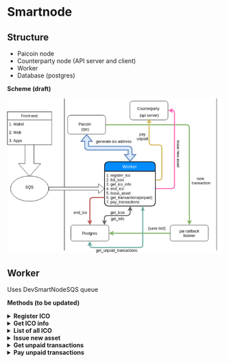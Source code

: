 # Smartnode

## Structure

* Paicoin node
* Counterparty node (API server and client)
* Worker
* Database (postgres)


**Scheme (draft)**

![alt text](images/smartnode-structure-v.0.0.1.png)

## Worker

Uses DevSmartNodeSQS queue

**Methods (to be updated)**

<details>
<summary><strong>Register ICO</strong></summary>
<br>
<p>Saves primary ICO inforamtion</p>
<p><strong>Example SQS message</strong></p>
<pre>
{
    "redisData": {
      "redisChannel": "id"
    },
    "input": {
      "method": "register_ico",
      "params": {
        "return_address": "pai_address",
        "quantity": 10000000,
        "asset": "asset_name",
        "quantity": 10000000000,
        "price": 1,
        "start_date": "2018-08-31 12:00:00",
        "end_date": "2018-08-31 12:00:00",
        "hard_cap": 1000000000,
        "soft_cap": 100000000000,
        "details": {
            "description": "Some TRUE description"
         }
      }
    }
}
</pre>
<b>Parameters:</b>
<table>
    <thead>
    <tr>
        <th>Parameter</th>
        <th>Description</th>
    </tr>
    </thead>
    <tbody>
    <tr>
        <td>return_address</td>
        <td>address where income PAIcoins will be transfers</td>
    </tr>
    <tr>
        <td>quantity</td>
        <td>*preliminary number of required tokens</td>
    </tr>
    <tr>
        <td>asset</td>
        <td>short asset name (BTC,XCP,PAI - not allowed)</td>
    </tr>
    <tr>
        <td>price</td>
        <td>desired token price token/pai</td>
    </tr>
    <tr>
        <td>start_date</td>
        <td>**ICO start date</td>
    </tr>
    <tr>
        <td>end_date</td>
        <td>**ICO end date</td>
    </tr>
    <tr>
        <td>hard_cap</td>
        <td>ICO hard cap</td>
    </tr>
    <tr>
        <td>soft_cap</td>
        <td>ICO soft cap</td>
    </tr>
    <tr>
        <td>details</td>
        <td>Optional parameter, saves any additional ICO info</td>
    </tr>
    </tbody>
</table>

<i>*that can be changed during asset issuance</i><br>
<i>**transactions before start and after end dates are not accepted and not saved</i>

<p><strong>Output</strong></p>
<pre>
{
  "SmartWorker": {
    "status": {
      "status": "SUCCESS",
      "progress": 100,
      "message": "Finished worker"
    },
    "output": {
      "response": {
          "source_address": "source_address"
      }
    },
    "worker_data": {
      "workerIpAddress": "172.31.27.70",
      "workerEnvironment": "Environment"
    }
  }
}
</pre>
</details>

<details>
<summary><strong>Get ICO info</strong></summary>
<br>
<p>Get information about ICO</p>
<p><strong>Example SQS message</strong></p>
<pre>
{
    "redisData": {
      "redisChannel": "id"
    },
    "input": {
      "method": "get_ico_info",
      "params": {
        "source": "pai_address_associated_with_ico"
      }
    }
}
</pre>
<p><strong>Output</strong></p>
<pre>
{
  "SmartWorker": {
    "status": {
      "status": "SUCCESS",
      "progress": 100,
      "message": "Finished worker"
    },
    "output": {
      "response": {
          "ico_info": "ico_info_json"
      }
    },
    "worker_data": {
      "workerIpAddress": "172.31.27.70",
      "workerEnvironment": "Environment"
    }
  }
}
</pre>
</details>

<details>
<summary><strong>List of all ICO</strong></summary>
<br>
<p>Get information about all ICO</p>
<p><strong>Example SQS message</strong></p>
<pre>
{
    "redisData": {
      "redisChannel": "id"
    },
    "input": {
      "method": "list_ico",
    }
}
</pre>
<p><strong>Output</strong></p>
<pre>
{
  "SmartWorker": {
    "status": {
      "status": "SUCCESS",
      "progress": 100,
      "message": "Finished worker"
    },
    "output": {
      "response": {
          "ico_list": ["ico_list"]
      }
    },
    "worker_data": {
      "workerIpAddress": "172.31.27.70",
      "workerEnvironment": "Environment"
    }
  }
}
</pre>
</details>

<details>
<summary><strong>Issue new asset</strong></summary>
<br>
<p>Create new asset</p>
<p><strong>Example SQS message</strong></p>
<pre>
{
    "redisData": {
      "redisChannel": "id"
    },
    "input": {
      "method": "issuance",
      "params": {
        "source": "address",
        "quantity": 10000000,
        "asset": "BTC",
        "description": "description of new asset",
        "fee": 10000
      }
    }
}
</pre>
<table>
    <thead>
    <tr>
        <th>Parameter</th>
        <th>Description</th>
    </tr>
    </thead>
    <tbody>
    <tr>
        <td>asset</td>
        <td>short asset name (BTC,XCP,PAI - not allowed)</td>
    </tr>
    <tr>
        <td>quantity</td>
        <td>*preliminary number of required tokens</td>
    </tr>
    <tr>
        <td>source</td>
        <td>*pai address</td>
    </tr>
    <tr>
        <td>description</td>
        <td>short description of asset</td>
    </tr>
    <tr>
        <td>fee</td>
        <td>fee for PAI miners</td>
    </tr>
    </tbody>
</table>

<i>*address generated by smart node and got in register_ico method</i>

<p><strong>Output</strong></p>
<pre>
{
  "SmartWorker": {
    "status": {
      "status": "SUCCESS",
      "progress": 100,
      "message": "Finished worker"
    },
    "output": {
      "response": {
          "signed_tx_hex": "signed_hex"
      }
    },
    "worker_data": {
      "workerIpAddress": "172.31.27.70",
      "workerEnvironment": "Environment"
    }
  }
}
</pre>

</details>

<details>
<summary><strong>Get unpaid transactions</strong></summary>
<br>
<p>Returns list of all unpaid transactions</p>
<p><strong>Example SQS message</strong></p>
<pre>
{
    "redisData": {
      "redisChannel": "id"
    },
    "input": {
      "method": "get_unpaid_transactions",
      "params": {
        "ico": "ico_name",
        "params": [params]
      }
    }
}
</pre>
<p><strong>Output</strong></p>
<pre>
{
  "SmartWorker": {
    "status": {
      "status": "SUCCESS",
      "progress": 100,
      "message": "Finished worker"
    },
    "output": {
      "response": {
          "unpaid_transactions": ["transactions_list"]
      }
    },
    "worker_data": {
      "workerIpAddress": "172.31.27.70",
      "workerEnvironment": "Environment"
    }
  }
}
</pre>
</details>

<details>
<summary><strong>Pay unpaid transactions</strong></summary>
<br>
<p>Send required amount of asset to contributor</p>
<p><strong>Example SQS message</strong></p>
<pre>
{
    "redisData": {
      "redisChannel": "id"
    },
    "input": {
      "method": "pay_unpaid_transactions",
      "params": {
        [transactions_list]
      }
    }
}
</pre>
<p><strong>Output</strong></p>
<pre>
{
  "SmartWorker": {
    "status": {
      "status": "SUCCESS",
      "progress": 100,
      "message": "Finished worker"
    },
    "output": {
      "response": {
          "paid_transactions": ["paid_transactiosn_list_with_txids"]
      }
    },
    "worker_data": {
      "workerIpAddress": "172.31.27.70",
      "workerEnvironment": "Environment"
    }
  }
}
</pre>
</details>